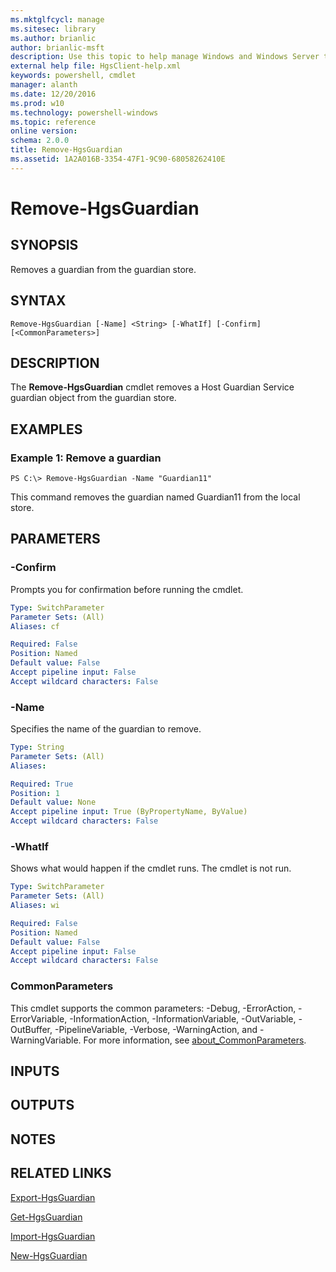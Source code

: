 ```yaml
---
ms.mktglfcycl: manage
ms.sitesec: library
ms.author: brianlic
author: brianlic-msft
description: Use this topic to help manage Windows and Windows Server technologies with Windows PowerShell.
external help file: HgsClient-help.xml
keywords: powershell, cmdlet
manager: alanth
ms.date: 12/20/2016
ms.prod: w10
ms.technology: powershell-windows
ms.topic: reference
online version: 
schema: 2.0.0
title: Remove-HgsGuardian
ms.assetid: 1A2A016B-3354-47F1-9C90-68058262410E
---
```


# Remove-HgsGuardian

## SYNOPSIS
Removes a guardian from the guardian store.

## SYNTAX

```
Remove-HgsGuardian [-Name] <String> [-WhatIf] [-Confirm] [<CommonParameters>]
```

## DESCRIPTION
The **Remove-HgsGuardian** cmdlet removes a Host Guardian Service guardian object from the guardian store.

## EXAMPLES

### Example 1: Remove a guardian
```
PS C:\> Remove-HgsGuardian -Name "Guardian11"
```

This command removes the guardian named Guardian11 from the local store.

## PARAMETERS

### -Confirm
Prompts you for confirmation before running the cmdlet.

```yaml
Type: SwitchParameter
Parameter Sets: (All)
Aliases: cf

Required: False
Position: Named
Default value: False
Accept pipeline input: False
Accept wildcard characters: False
```

### -Name
Specifies the name of the guardian to remove.

```yaml
Type: String
Parameter Sets: (All)
Aliases: 

Required: True
Position: 1
Default value: None
Accept pipeline input: True (ByPropertyName, ByValue)
Accept wildcard characters: False
```

### -WhatIf
Shows what would happen if the cmdlet runs.
The cmdlet is not run.

```yaml
Type: SwitchParameter
Parameter Sets: (All)
Aliases: wi

Required: False
Position: Named
Default value: False
Accept pipeline input: False
Accept wildcard characters: False
```

### CommonParameters
This cmdlet supports the common parameters: -Debug, -ErrorAction, -ErrorVariable, -InformationAction, -InformationVariable, -OutVariable, -OutBuffer, -PipelineVariable, -Verbose, -WarningAction, and -WarningVariable. For more information, see [about_CommonParameters](http://go.microsoft.com/fwlink/?LinkID=113216).

## INPUTS

## OUTPUTS

## NOTES

## RELATED LINKS

[Export-HgsGuardian](./Export-HgsGuardian.md)

[Get-HgsGuardian](./Get-HgsGuardian.md)

[Import-HgsGuardian](./Import-HgsGuardian.md)

[New-HgsGuardian](./New-HgsGuardian.md)


